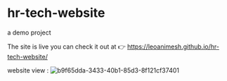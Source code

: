 # hr-tech-website
a demo project

The site is live you can check it out at 👉 https://leoanimesh.github.io/hr-tech-website/

website view : 
![b9f65dda-3433-40b1-85d3-8f121cf37401](https://user-images.githubusercontent.com/77456003/125853700-59dc6812-9594-414f-be19-ce9f7e8a5ed4.png)

